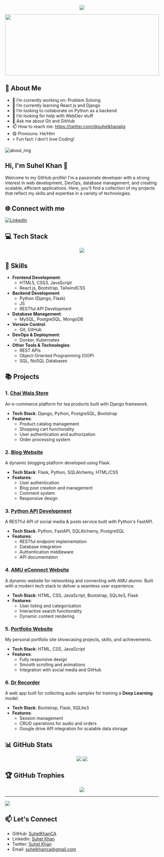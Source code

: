 <div align="center">
  <img src="https://readme-typing-svg.herokuapp.com/?lines=Hi+👋,+I'm+Suhel+Khan;Full+Stack+Web+Developer;Always+learning+new+things&center=true&width=380&height=45">
</div>

<p align="center">
  <img src="https://media.giphy.com/media/qgQUggAC3Pfv687qPC/giphy.gif" width="100%" height="200"/>
</p>

## 💫 About Me

- 🔭 I’m currently working on: Problem Solving
- 🌱 I’m currently learning React js and Django
- 👯 I’m looking to collaborate on Python as a backend
- 🤔 I’m looking for help with WebDev stuff
- 💬 Ask me about Git and GitHub
- 📫 How to reach me: https://twitter.com/@suhelkhanalig
- 😄 Pronouns: He/Him
- ⚡ Fun fact: I don't love Coding!
  
![about_img](https://github.com/user-attachments/assets/2a306ff7-f32c-4228-b87d-85ca44135623)

## Hi, I'm Suhel Khan 👋

Welcome to my GitHub profile! I'm a passionate developer with a strong interest in web development, DevOps, database management, and creating scalable, efficient applications. Here, you'll find a collection of my projects that reflect my skills and expertise in a variety of technologies.

## 🌐 Connect with me

<p align="left">
  <a href="https://www.linkedin.com/in/suhelkhanska/">
    <img src="https://img.shields.io/badge/LinkedIn-%230077B5.svg?logo=linkedin&logoColor=white" alt="LinkedIn">
  </a>
  <!-- Add other social media links -->
</p>

## 💻 Tech Stack

<p align="center">
  <img src="https://skillicons.dev/icons?i=js,html,css,react,nodejs,express,mongodb,git,python,django,flask,mysql,postgresql,docker" />
</p>

## 🚀 Skills

- **Frontend Development**:
  - HTML5, CSS3, JavaScript
  - React.js, Bootstrap, TailwindCSS
- **Backend Development**:
  - Python (Django, Flask)
  - JS
  - RESTful API Development
- **Database Management**:
  - MySQL, PostgreSQL, MongoDB
- **Version Control**:
  - Git, GitHub
- **DevOps & Deployment**:
  - Docker, Kubernetes
- **Other Tools & Technologies**:
  - REST APIs
  - Object-Oriented Programming (OOP)
  - SQL, NoSQL Databases

## 📚 Projects

### 1. **[Chai Wala Store](https://github.com/SuhelKhanCA/Chai-Wala-Store-Django)**

An e-commerce platform for tea products built with Django framework.

- **Tech Stack**: Django, Python, PostgreSQL, Bootstrap
- **Features**:
  - Product catalog management
  - Shopping cart functionality
  - User authentication and authorization
  - Order processing system

### 2. **[Blog Website](https://github.com/SuhelKhanCA/Blog-Website-flask)**

A dynamic blogging platform developed using Flask.

- **Tech Stack**: Flask, Python, SQLAlchemy, HTML/CSS
- **Features**:
  - User authentication
  - Blog post creation and management
  - Comment system
  - Responsive design

### 3. **[Python API Development](https://github.com/SuhelKhanCA/Python-API-Development)**

A RESTful API of social media & posts service built with Python's FastAPI.

- **Tech Stack**: Python, FastAPI, SQLAlchemy, PostgreSQL
- **Features**:
  - RESTful endpoint implementation
  - Database integration
  - Authentication middleware
  - API documentation

### 4. **[AMU eConnect Website](https://github.com/SuhelKhanCA/AMU-eConnect)**

A dynamic website for networking and connecting with AMU alumni. Built with a modern tech stack to deliver a seamless user experience.

- **Tech Stack**: HTML, CSS, JavaScript, Bootstrap, SQLite3, Flask
- **Features**:
  - User listing and categorization
  - Interactive search functionality
  - Dynamic content rendering

### 5. **[Portfolio Website](https://github.com/SuhelKhanCA/Portfolio)**

My personal portfolio site showcasing projects, skills, and achievements.

- **Tech Stack**: HTML, CSS, JavaScript
- **Features**:
  - Fully responsive design
  - Smooth scrolling and animations
  - Integration with social media and GitHub

### 6. **[Dr Recorder](https://github.com/SuhelKhanCA/dr-recorder)**

A web app built for collecting audio samples for training a **Deep Learning** model.

- **Tech Stack**: Bootstrap, Flask, SQLite3
- **Features**:
  - Session management
  - CRUD operations for audio and orders
  - Google drive API integration for scalable data storage

## 📊 GitHub Stats

<p align="center">
  <img src="https://github-readme-stats.vercel.app/api?username=SuhelKhanCA&theme=dark&hide_border=false&include_all_commits=true&count_private=true" />
  <img src="https://github-readme-streak-stats.herokuapp.com/?user=SuhelKhanCA&theme=dark&hide_border=false" />
</p>

## 🏆 GitHub Trophies

<p align="center">
  <img src="https://github-profile-trophy.vercel.app/?username=SuhelKhanCA&theme=darkhub&no-frame=true&row=1&column=6" />
</p>

---

[![](https://visitcount.itsvg.in/api?id=SuhelKhanCA&icon=0&color=0)](https://visitcount.itsvg.in)

## 📫 Let's Connect

- GitHub: [SuhelKhanCA](https://github.com/SuhelKhanCA)
- LinkedIn: [Suhel Khan](https://www.linkedin.com/in/suhelkhanska/)
- Twitter: [Suhel Khan](https://twitter.com/@suhelkhanalig)
- Email: suhelkhanca@gmail.com
